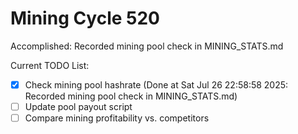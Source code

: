 # Mining Cycle 520

Accomplished: Recorded mining pool check in MINING_STATS.md

Current TODO List:

- [x] Check mining pool hashrate  (Done at Sat Jul 26 22:58:58 2025: Recorded mining pool check in MINING_STATS.md)
- [ ] Update pool payout script
- [ ] Compare mining profitability vs. competitors